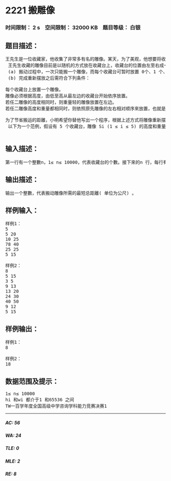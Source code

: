 # 2221 搬雕像   
### 时间限制： 2 s&nbsp;&nbsp;&nbsp;&nbsp;空间限制： 32000 KB&nbsp;&nbsp;&nbsp;&nbsp;题目等级： 白银  
## 题目描述：  

<pre>
王先生是一位收藏家，他收集了非常多有名的雕像。某天，为了美观，他想要将收藏台上的雕像按照某种方式重新摆放，由于雕像都有一定的重量，所以他决定雇用一位年轻人，小明，來帮忙搬雕像。   
 王先生收藏的雕像目前是以随机的方式放在收藏台上，收藏台的位置由左至右成一列排开，编号依序为1, 2,..., n ，每个收藏台上放置一个雕像，而收藏台i (1 ≤ i ≤ n) 上目前放的雕像编号为 Si，其高度为 hi 公分，重量为 wi 公斤。王先生要求小明依照下列方式去重新摆放雕像:   
 (a) 搬动过程中，一次只能搬一个雕像，而每个收藏台可暂时放置 0个、1 个、或多个雕像。   
 (b) 完成重新摆放之后需符合下列条件： 

每个收藏台上放置一个雕像。 
雕像必须根据高度，由低至高从最左边的收藏台开始依序放置。 
若任二雕像的高度相同时，则重量轻的雕像放置在左边。 
若任二雕像高度和重量都相同时，则依照原先雕像的左右相对顺序來放置，也就是說原先在左边的雕像必须放置在左边。 

为了节省搬运的距離，小明希望你替他写出一个程序，根据上述方式将雕像重新摆放在收藏台上且搬动的总距離为最短。本题假设任二相邻收藏台的距離为1 公尺。   
 以下为一个范例，假设有 5 个收藏台，雕像 Si (1 ≤ i ≤ 5) 的高度和重量以(hi, wi)表示，并依序为(5,20) ，(10,25) ，(78,40) ，(25,25) ，(5,15) 。一种搬动方式如图(a)所示，搬动的总距離为 12公尺，而另一种搬动方式如图(b)所示，搬动的总距離为8 公尺，是所有符合搬动方式中的最短距離。

</pre>
  
  
## 输入描述：  

<pre>
第一行有一个整數n，1≤ n≤ 10000，代表收藏台的个數。接下來的n 行，每行有兩个整數以空白隔开，其中第 i 行(1 ≤i ≤ n) 为目前放在收藏台i 上雕像Si 的高度hi( 单位为公分) 和重量wi( 单位为公斤) ，hi 和wi 都介于1 和65536 之间
</pre>
  
  
## 输出描述：  

<pre>
输出一个整數，代表搬动雕像所需的最短总距離( 单位为公尺) 。
</pre>
  
  
## 样例输入：  

<pre>
样例1：
5
5 20
10 25
78 40
25 25
5 15
 
样例2：
8
5 15
3 5
9 13
13 20
24 30
40 50
9 12
5 15
</pre>
  
  
## 样例输出：  

<pre>
样例1：
8
 
样例2：
18
</pre>
  
  
## 数据范围及提示：  

<pre>
1≤ n≤ 10000
hi 和wi 都介于1 和65536 之间
TW一百学年度全国高级中学咨询学科能力竞赛决赛1
</pre>
  
  
***  

##### AC: 56  
##### WA: 24  
##### TLE: 0  
##### MLE: 2  
##### RE: 8  
